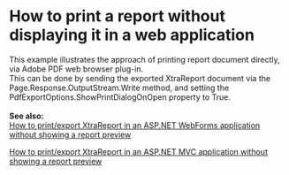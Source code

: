 # How to print a report without displaying it in a web application


<p>This example illustrates the approach of printing report document directly, via Adobe PDF web browser plug-in.<br> This can be done by sending the exported XtraReport document via the Page.Response.OutputStream.Write method, and setting the PdfExportOptions.ShowPrintDialogOnOpen property to True.<br><br><strong>See also:</strong><br><a href="https://www.devexpress.com/Support/Center/p/T227361">How to print/export XtraReport in an ASP.NET WebForms application without showing a report preview</a></p>
<p><a href="https://www.devexpress.com/Support/Center/p/T569785">How to print/export XtraReport in an ASP.NET MVC application without showing a report preview</a></p>

<br/>


